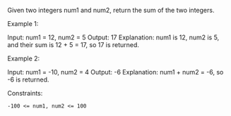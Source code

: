 Given two integers num1 and num2, return the sum of the two integers.

 

Example 1:

Input: num1 = 12, num2 = 5
Output: 17
Explanation: num1 is 12, num2 is 5, and their sum is 12 + 5 = 17, so 17 is returned.

Example 2:

Input: num1 = -10, num2 = 4
Output: -6
Explanation: num1 + num2 = -6, so -6 is returned.

 

Constraints:

    -100 <= num1, num2 <= 100
